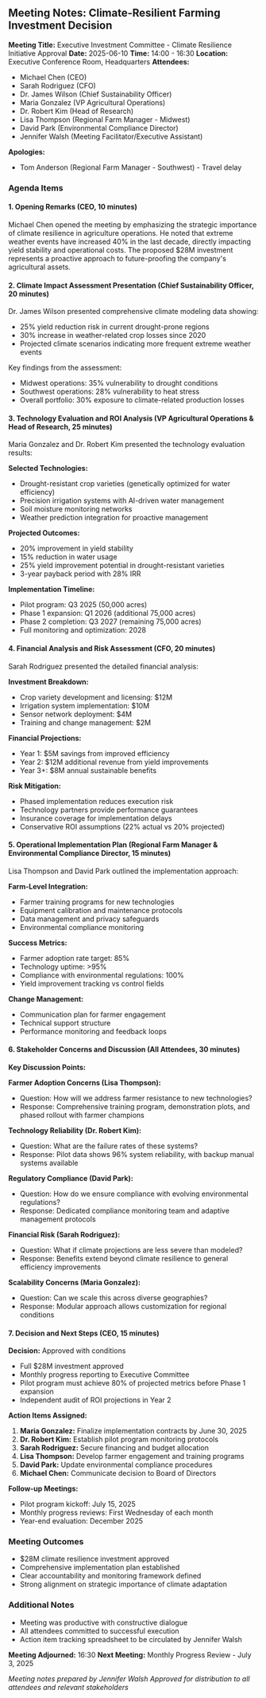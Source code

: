 ## Meeting Notes: Climate-Resilient Farming Investment Decision

**Meeting Title:** Executive Investment Committee - Climate Resilience Initiative Approval
**Date:** 2025-06-10
**Time:** 14:00 - 16:30
**Location:** Executive Conference Room, Headquarters
**Attendees:**
- Michael Chen (CEO)
- Sarah Rodriguez (CFO)
- Dr. James Wilson (Chief Sustainability Officer)
- Maria Gonzalez (VP Agricultural Operations)
- Dr. Robert Kim (Head of Research)
- Lisa Thompson (Regional Farm Manager - Midwest)
- David Park (Environmental Compliance Director)
- Jennifer Walsh (Meeting Facilitator/Executive Assistant)

**Apologies:**
- Tom Anderson (Regional Farm Manager - Southwest) - Travel delay

### Agenda Items

#### 1. Opening Remarks (CEO, 10 minutes)
Michael Chen opened the meeting by emphasizing the strategic importance of climate resilience in agriculture operations. He noted that extreme weather events have increased 40% in the last decade, directly impacting yield stability and operational costs. The proposed $28M investment represents a proactive approach to future-proofing the company's agricultural assets.

#### 2. Climate Impact Assessment Presentation (Chief Sustainability Officer, 20 minutes)
Dr. James Wilson presented comprehensive climate modeling data showing:
- 25% yield reduction risk in current drought-prone regions
- 30% increase in weather-related crop losses since 2020
- Projected climate scenarios indicating more frequent extreme weather events

Key findings from the assessment:
- Midwest operations: 35% vulnerability to drought conditions
- Southwest operations: 28% vulnerability to heat stress
- Overall portfolio: 30% exposure to climate-related production losses

#### 3. Technology Evaluation and ROI Analysis (VP Agricultural Operations & Head of Research, 25 minutes)
Maria Gonzalez and Dr. Robert Kim presented the technology evaluation results:

**Selected Technologies:**
- Drought-resistant crop varieties (genetically optimized for water efficiency)
- Precision irrigation systems with AI-driven water management
- Soil moisture monitoring networks
- Weather prediction integration for proactive management

**Projected Outcomes:**
- 20% improvement in yield stability
- 15% reduction in water usage
- 25% yield improvement potential in drought-resistant varieties
- 3-year payback period with 28% IRR

**Implementation Timeline:**
- Pilot program: Q3 2025 (50,000 acres)
- Phase 1 expansion: Q1 2026 (additional 75,000 acres)
- Phase 2 completion: Q3 2027 (remaining 75,000 acres)
- Full monitoring and optimization: 2028

#### 4. Financial Analysis and Risk Assessment (CFO, 20 minutes)
Sarah Rodriguez presented the detailed financial analysis:

**Investment Breakdown:**
- Crop variety development and licensing: $12M
- Irrigation system implementation: $10M
- Sensor network deployment: $4M
- Training and change management: $2M

**Financial Projections:**
- Year 1: $5M savings from improved efficiency
- Year 2: $12M additional revenue from yield improvements
- Year 3+: $8M annual sustainable benefits

**Risk Mitigation:**
- Phased implementation reduces execution risk
- Technology partners provide performance guarantees
- Insurance coverage for implementation delays
- Conservative ROI assumptions (22% actual vs 20% projected)

#### 5. Operational Implementation Plan (Regional Farm Manager & Environmental Compliance Director, 15 minutes)
Lisa Thompson and David Park outlined the implementation approach:

**Farm-Level Integration:**
- Farmer training programs for new technologies
- Equipment calibration and maintenance protocols
- Data management and privacy safeguards
- Environmental compliance monitoring

**Success Metrics:**
- Farmer adoption rate target: 85%
- Technology uptime: >95%
- Compliance with environmental regulations: 100%
- Yield improvement tracking vs control fields

**Change Management:**
- Communication plan for farmer engagement
- Technical support structure
- Performance monitoring and feedback loops

#### 6. Stakeholder Concerns and Discussion (All Attendees, 30 minutes)

**Key Discussion Points:**

**Farmer Adoption Concerns (Lisa Thompson):**
- Question: How will we address farmer resistance to new technologies?
- Response: Comprehensive training program, demonstration plots, and phased rollout with farmer champions

**Technology Reliability (Dr. Robert Kim):**
- Question: What are the failure rates of these systems?
- Response: Pilot data shows 96% system reliability, with backup manual systems available

**Regulatory Compliance (David Park):**
- Question: How do we ensure compliance with evolving environmental regulations?
- Response: Dedicated compliance monitoring team and adaptive management protocols

**Financial Risk (Sarah Rodriguez):**
- Question: What if climate projections are less severe than modeled?
- Response: Benefits extend beyond climate resilience to general efficiency improvements

**Scalability Concerns (Maria Gonzalez):**
- Question: Can we scale this across diverse geographies?
- Response: Modular approach allows customization for regional conditions

#### 7. Decision and Next Steps (CEO, 15 minutes)

**Decision:** Approved with conditions
- Full $28M investment approved
- Monthly progress reporting to Executive Committee
- Pilot program must achieve 80% of projected metrics before Phase 1 expansion
- Independent audit of ROI projections in Year 2

**Action Items Assigned:**
1. **Maria Gonzalez:** Finalize implementation contracts by June 30, 2025
2. **Dr. Robert Kim:** Establish pilot program monitoring protocols
3. **Sarah Rodriguez:** Secure financing and budget allocation
4. **Lisa Thompson:** Develop farmer engagement and training programs
5. **David Park:** Update environmental compliance procedures
6. **Michael Chen:** Communicate decision to Board of Directors

**Follow-up Meetings:**
- Pilot program kickoff: July 15, 2025
- Monthly progress reviews: First Wednesday of each month
- Year-end evaluation: December 2025

### Meeting Outcomes
- $28M climate resilience investment approved
- Comprehensive implementation plan established
- Clear accountability and monitoring framework defined
- Strong alignment on strategic importance of climate adaptation

### Additional Notes
- Meeting was productive with constructive dialogue
- All attendees committed to successful execution
- Action item tracking spreadsheet to be circulated by Jennifer Walsh

**Meeting Adjourned:** 16:30
**Next Meeting:** Monthly Progress Review - July 3, 2025

*Meeting notes prepared by Jennifer Walsh*
*Approved for distribution to all attendees and relevant stakeholders*